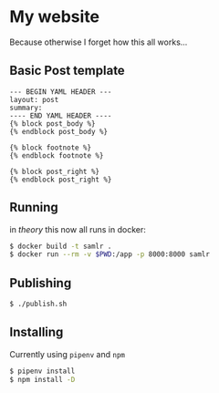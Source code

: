 # My website

Because otherwise I forget how this all works...

## Basic Post template

```
--- BEGIN YAML HEADER ---
layout: post
summary: 
---- END YAML HEADER ----
{% block post_body %}
{% endblock post_body %}

{% block footnote %}
{% endblock footnote %}

{% block post_right %}
{% endblock post_right %}
```

## Running

in *theory* this now all runs in docker:
```bash
$ docker build -t samlr .
$ docker run --rm -v $PWD:/app -p 8000:8000 samlr
```

## Publishing

```bash
$ ./publish.sh
```

## Installing

Currently using `pipenv` and `npm`

```bash
$ pipenv install
$ npm install -D
```


